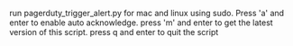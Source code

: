 run pagerduty_trigger_alert.py for mac and linux using sudo.
Press 'a' and enter to enable auto acknowledge.
press 'm' and enter to get the latest version of this script.
press q and enter  to quit the script
